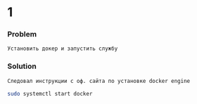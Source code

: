
# 1
### Problem
```text
Установить докер и запустить службу
```

### Solution
```bash
Следовал инструкции с оф. сайта по установке docker engine

sudo systemctl start docker
```